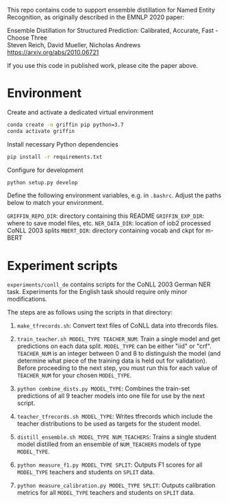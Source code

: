 This repo contains code to support ensemble distillation for Named Entity 
Recognition, as originally described in the EMNLP 2020 paper:

Ensemble Distillation for Structured Prediction: Calibrated, Accurate,
Fast - Choose Three  
Steven Reich, David Mueller, Nicholas Andrews  
https://arxiv.org/abs/2010.06721  

If you use this code in published work, please cite the paper above.

# Environment

Create and activate a dedicated virtual environment
``` bash
conda create -n griffin pip python=3.7
conda activate griffin
```

Install necessary Python dependencies
```bash
pip install -r requirements.txt
```

Configure for development
```bash
python setup.py develop
```

Define the following environment variables, e.g. in `.bashrc`.
Adjust the paths below to match your environment.

`GRIFFIN_REPO_DIR`: directory containing this README
`GRIFFIN_EXP_DIR`: where to save model files, etc.
`NER_DATA_DIR`: location of iob2 processed CoNLL 2003 splits 
`MBERT_DIR`: directory containing vocab and ckpt for m-BERT

# Experiment scripts

`experiments/conll_de` contains scripts for the CoNLL 2003 German NER task.
Experiments for the English task should require only minor modifications.

The steps are as follows using the scripts in that directory:

1. `make_tfrecords.sh`: Convert text files of CoNLL data into tfrecords files.

2. `train_teacher.sh MODEL_TYPE TEACHER_NUM`: Train a single model and get predictions on each data split. `MODEL_TYPE` can be either "iid" or "crf". `TEACHER_NUM` is an integer between 0 and 8 to distinguish the model (and determine what piece of the training data is held out for validation). Before proceeding to the next step, you must run this for each value of `TEACHER_NUM` for your chosen `MODEL_TYPE`.

3. `python combine_dists.py MODEL_TYPE`: Combines the train-set predictions of all 9 teacher models into one file for use by the next script.

4. `teacher_tfrecords.sh MODEL_TYPE`: Writes tfrecords which include the teacher distributions to be used as targets for the student model.

5. `distill_ensemble.sh MODEL_TYPE NUM_TEACHERS`: Trains a single student model distilled from an ensemble of `NUM_TEACHERS` models of type `MODEL_TYPE`.

6. `python measure_f1.py MODEL_TYPE SPLIT`: Outputs F1 scores for all `MODEL_TYPE` teachers and students on `SPLIT` data.

7. `python measure_calibration.py MODEL_TYPE SPLIT`: Outputs calibration metrics for all `MODEL_TYPE` teachers and students on `SPLIT` data.
